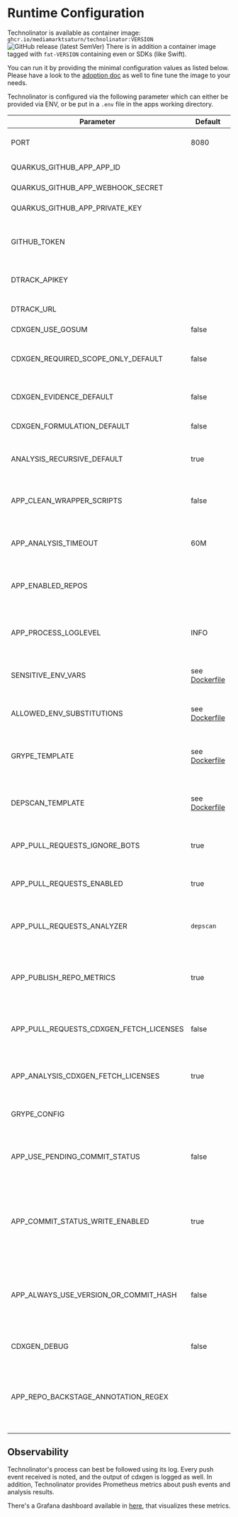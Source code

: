 # Runtime Configuration

Technolinator is available as container image: `ghcr.io/mediamarktsaturn/technolinator:VERSION` ![GitHub release (latest SemVer)](https://img.shields.io/github/v/release/MediaMarktSaturn/technolinator?label=latest%20version&sort=semver&style=flat-square)
There is in addition a container image tagged with `fat-VERSION` containing even or SDKs (like Swift).

You can run it by providing the minimal configuration values as listed below. Please have a look to the [adoption doc](./Adoption.md) as well to fine tune the image to your needs.

Technolinator is configured via the following parameter which can either be provided via ENV, or be put in a `.env` file in the apps working directory.

| Parameter                               | Default                                       | Description                                                                                                                                                                                                                        |
|-----------------------------------------|-----------------------------------------------|------------------------------------------------------------------------------------------------------------------------------------------------------------------------------------------------------------------------------------|
| PORT                                    | 8080                                          | Http port to listen to for GitHub Webhook events                                                                                                                                                                                   |
| QUARKUS_GITHUB_APP_APP_ID               |                                               | Created during app creation on GitHub                                                                                                                                                                                              |
| QUARKUS_GITHUB_APP_WEBHOOK_SECRET       |                                               | Created during app creation on GitHub                                                                                                                                                                                              |
| QUARKUS_GITHUB_APP_PRIVATE_KEY          |                                               | Created during app creation on GitHub                                                                                                                                                                                              |
| GITHUB_TOKEN                            |                                               | Optional. Raises GH api quota for cdxgen and enables `go mod` projects                                                                                                                                                             |
| DTRACK_APIKEY                           |                                               | API key to access Dependency-Track                                                                                                                                                                                                 |
| DTRACK_URL                              |                                               | Baseurl of Dependency-Track                                                                                                                                                                                                        |
| CDXGEN_USE_GOSUM                        | false                                         | see [cdxgen](https://github.com/CycloneDX/cdxgen#environment-variables)                                                                                                                                                            |
| CDXGEN_REQUIRED_SCOPE_ONLY_DEFAULT      | false                                         | Only include _required_ scope to created BOM (exclude test scope)                                                                                                                                                                  |
| CDXGEN_EVIDENCE_DEFAULT                 | false                                         | Create sbom with evidence (slows down the process)                                                                                                                                                                                 |
| CDXGEN_FORMULATION_DEFAULT              | false                                         | Generate formulation section using git metadata.                                                                                                                                                                                   |
| ANALYSIS_RECURSIVE_DEFAULT              | true                                          | default value for the `analysis.recursvie` config                                                                                                                                                                                  |
| APP_CLEAN_WRAPPER_SCRIPTS               | false                                         | Remove wrapper scripts like gradlew or mvnw for not downloading these tools                                                                                                                                                        |
| APP_ANALYSIS_TIMEOUT                    | 60M                                           | Maximal duration of an analysis before getting aborted                                                                                                                                                                             |
| APP_ENABLED_REPOS                       |                                               | Comma separated list of repo names that should be analyzed; all if empty                                                                                                                                                           |
| APP_PROCESS_LOGLEVEL                    | INFO                                          | Log config for OS commands like 'cdxgen', set to 'DEBUG' to see its output⚠                                                                                                                                                        |
| SENSITIVE_ENV_VARS                      | see [Dockerfile](/src/main/docker/Dockerfile) | Comma separated list of env var names, that must not be logged                                                                                                                                                                     |
| ALLOWED_ENV_SUBSTITUTIONS               | see [Dockerfile](/src/main/docker/Dockerfile) | Comma separated list of env var names, that can be used in repo config                                                                                                                                                             |
| GRYPE_TEMPLATE                          | see [Dockerfile](/src/main/docker/Dockerfile) | Template to be used by grype for vulnerability reports in pull-requests                                                                                                                                                            |
| DEPSCAN_TEMPLATE                        | see [Dockerfile](/src/main/docker/Dockerfile) | Template to be used by depscan for vulnerability reports in pull-requests                                                                                                                                                          |
| APP_PULL_REQUESTS_IGNORE_BOTS           | true                                          | Whether pull-requests created by bots should be ignored                                                                                                                                                                            |
| APP_PULL_REQUESTS_ENABLED               | true                                          | Whether pull-request commenting should be enabled                                                                                                                                                                                  |
| APP_PULL_REQUESTS_ANALYZER              | `depscan`                                     | Which analyzer and report creator to use in pull-request; Options: grype, depscan                                                                                                                                                  |
| APP_PUBLISH_REPO_METRICS                | true                                          | Publish metrics about the analyzed repositories like contained languages (acc. to GitHub API)                                                                                                                                      |
| APP_PULL_REQUESTS_CDXGEN_FETCH_LICENSES | false                                         | Whether license information should be included in pull-request created sboms                                                                                                                                                       |
| APP_ANALYSIS_CDXGEN_FETCH_LICENSES      | true                                          | Wheter license information should be included in default-branch analysis                                                                                                                                                           |
| GRYPE_CONFIG                            |                                               | Path to a [grype configuration](https://github.com/anchore/grype#configuration) file used in PR analysis                                                                                                                           |
| APP_USE_PENDING_COMMIT_STATUS           | false                                         | Wehther a PENDING commit status should be announced when analysing the default branch                                                                                                                                              |
| APP_COMMIT_STATUS_WRITE_ENABLED         | true                                          | Whether commit status in the repository should be updated (the app requires commit writes permission in this case)                                                                                                                 |
| APP_ALWAYS_USE_VERSION_OR_COMMIT_HASH   | false                                         | Always populate the `version` field in Dependency Track with either a tag name or commit hash instead of the branch. :warning: very noisy!                                                                                         |
| CDXGEN_DEBUG                            | false                                         | Set to `true` for debug output of cdxgen command                                                                                                                                                                                   |
| APP_REPO_BACKSTAGE_ANNOTATION_REGEX     |                                               | Set to a non-empty value to read a repos [`catalog-info.yaml`](https://backstage.io/docs/features/software-catalog/descriptor-format/#annotations-optional) and add matching annotations as labels to Dependency Track             |

## Observability

Technolinator's process can best be followed using its log. Every push event received is noted, and the output of cdxgen is logged as well.
In addition, Technolinator provides Prometheus metrics about push events and analysis results.

There's a Grafana dashboard available in [here](/_dashboards), that visualizes these metrics.
